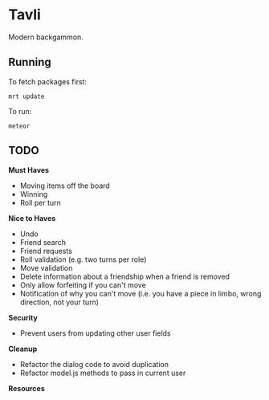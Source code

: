 # Tavli

Modern backgammon.

## Running

To fetch packages first:

``` mrt update ```

To run:

``` meteor ```

## TODO

**Must Haves**

* Moving items off the board
* Winning
* Roll per turn

**Nice to Haves**
* Undo
* Friend search
* Friend requests
* Roll validation (e.g. two turns per role)
* Move validation
* Delete information about a friendship when a friend is removed
* Only allow forfeiting if you can't move
* Notification of why you can't move (i.e. you have a piece in limbo, wrong direction, not your turn)

**Security**
* Prevent users from updating other user fields

**Cleanup**
* Refactor the dialog code to avoid duplication
* Refactor model.js methods to pass in current user

**Resources**
